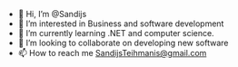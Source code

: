 - 👋 Hi, I’m @Sandijs
- 👀 I’m interested in Business and software development
- 🌱 I’m currently learning .NET and computer science.
- 💞️ I’m looking to collaborate on developing new software
- 📫 How to reach me SandijsTeihmanis@gmail.com
